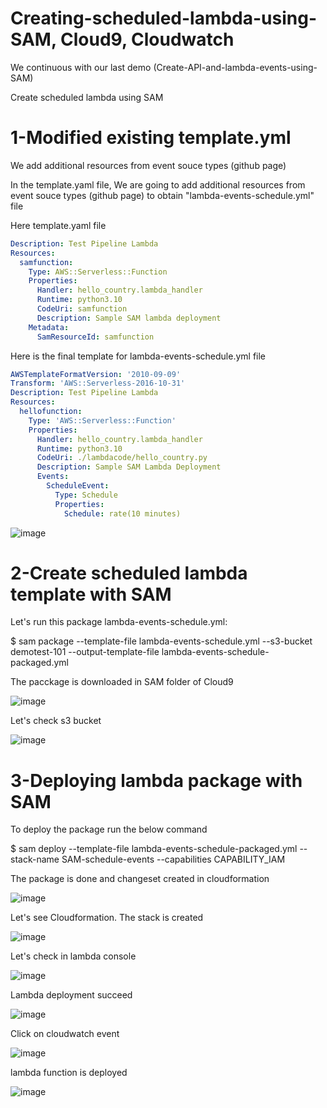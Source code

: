 # Creating-scheduled-lambda-using-SAM, Cloud9, Cloudwatch

We continuous with our last demo (Create-API-and-lambda-events-using-SAM)

Create scheduled lambda using SAM

# 1-Modified existing template.yml

We add additional resources from event souce types (github page)

In the template.yaml file, We are going to add additional resources from event souce types (github page) to obtain "lambda-events-schedule.yml" file

Here template.yaml file

```yml
Description: Test Pipeline Lambda
Resources:
  samfunction:
    Type: AWS::Serverless::Function
    Properties:
      Handler: hello_country.lambda_handler
      Runtime: python3.10
      CodeUri: samfunction
      Description: Sample SAM lambda deployment
    Metadata:
      SamResourceId: samfunction
```


Here is the final template for lambda-events-schedule.yml file

```yml
AWSTemplateFormatVersion: '2010-09-09'
Transform: 'AWS::Serverless-2016-10-31'
Description: Test Pipeline Lambda
Resources:
  hellofunction:
    Type: 'AWS::Serverless::Function'
    Properties:
      Handler: hello_country.lambda_handler
      Runtime: python3.10
      CodeUri: ./lambdacode/hello_country.py
      Description: Sample SAM Lambda Deployment
      Events:
        ScheduleEvent:
          Type: Schedule
          Properties:
            Schedule: rate(10 minutes)
```


![image](https://github.com/felixdagnon/Creating-scheduled-lambda-using-SAM/assets/91665833/ce4e9659-328d-4e43-82a8-08a7d046eaa0)



# 2-Create scheduled lambda template with SAM

Let's run this package lambda-events-schedule.yml:

$ sam package --template-file lambda-events-schedule.yml --s3-bucket demotest-101 --output-template-file  lambda-events-schedule-packaged.yml




The pacckage is downloaded in SAM folder of Cloud9

![image](https://github.com/felixdagnon/Creating-scheduled-lambda-using-SAM/assets/91665833/48b1f1f2-c55e-4f41-b4f3-b940ec07f1d4)


Let's check s3 bucket

![image](https://github.com/felixdagnon/Create-API-and-lambda-events-using-SAM/assets/91665833/6338f502-f995-48cb-8617-3e459dca00e4)


# 3-Deploying lambda package with SAM

To deploy the package run the below command

$ sam deploy --template-file lambda-events-schedule-packaged.yml --stack-name SAM-schedule-events --capabilities CAPABILITY_IAM

The package is done and changeset created in cloudformation

![image](https://github.com/felixdagnon/Creating-scheduled-lambda-using-SAM/assets/91665833/1dd07044-282a-4cc6-a7df-808449c281e5)

Let's see Cloudformation. The stack is created

![image](https://github.com/felixdagnon/Creating-scheduled-lambda-using-SAM/assets/91665833/f1425a61-da46-483f-be18-f0279bc2d4a9)

Let's check in lambda console

![image](https://github.com/felixdagnon/Creating-scheduled-lambda-using-SAM/assets/91665833/9bba735d-1651-46c7-91d4-b30dd8a56871)

Lambda deployment succeed

![image](https://github.com/felixdagnon/Creating-scheduled-lambda-using-SAM/assets/91665833/c21a9dee-efa3-446e-9d76-3e6ee4f5914d)

Click on cloudwatch event

![image](https://github.com/felixdagnon/Creating-scheduled-lambda-using-SAM/assets/91665833/91c4db1d-779e-472f-959e-0078c5b5209d)

lambda function is deployed

![image](https://github.com/felixdagnon/Creating-scheduled-lambda-using-SAM/assets/91665833/afc7ef61-0738-4d6a-86cb-ce7bfe6b9ad9)



